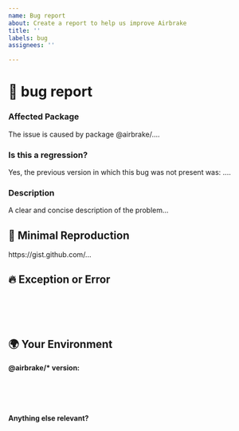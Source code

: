 ```yaml
---
name: Bug report
about: Create a report to help us improve Airbrake
title: ''
labels: bug
assignees: ''

---
```


# 🐞 bug report

### Affected Package
<!-- Can you identify one or more @airbrake/* packages as the source of the bug? -->
<!-- ✍️edit: --> The issue is caused by package @airbrake/....


### Is this a regression?

<!-- Did this behavior use to work in the previous version? -->
<!-- ✍️--> Yes, the previous version in which this bug was not present was: ....


### Description

<!-- ✍️--> A clear and concise description of the problem...


## 🔬 Minimal Reproduction
<!-- Please create and share minimal reproduction of the issue. -->
<!-- A gist or sample app repo are both great. -->
<!-- ✍️--> https://gist.github.com/...

<!--
Share the link to the repo along with step-by-step instructions to reproduce the problem, as well as expected and actual behavior.

Issues that don't have enough info and can't be reproduced will be closed.
-->

## 🔥 Exception or Error
<pre><code>
<!-- If the issue is accompanied by an exception or an error, please share it below: -->
<!-- ✍️-->

</code></pre>


## 🌍  Your Environment

**@airbrake/\* version:**
<pre><code>
<!-- Copy and paste your @airbrake/* package version below -->
<!-- ✍️-->

</code></pre>

**Anything else relevant?**
<!-- ✍️Is this a browser specific issue? If so, please specify the browser and version. -->

<!-- ✍️Do any of these matter: build configuration (Webpack, Angular CLI, Parcel, Rollup, etc.), operating system, package manager, ...? If so, please mention it below. -->
